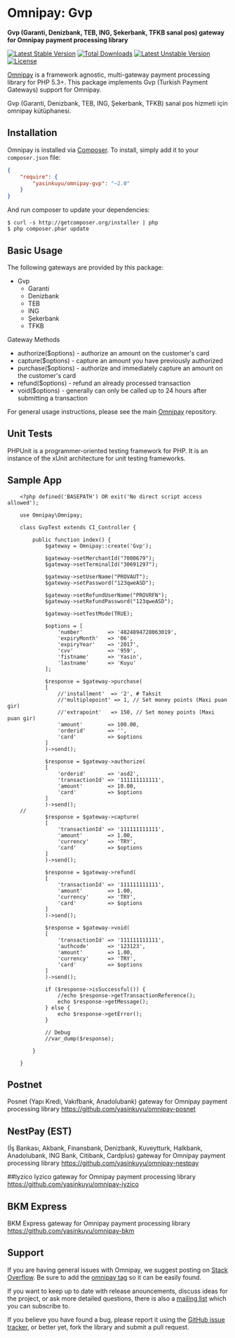 # Omnipay: Gvp

**Gvp (Garanti, Denizbank, TEB, ING, Şekerbank, TFKB sanal pos) gateway for Omnipay payment processing library**


[![Latest Stable Version](https://poser.pugx.org/yasinkuyu/omnipay-gvp/v/stable)](https://packagist.org/packages/yasinkuyu/omnipay-gvp) 
[![Total Downloads](https://poser.pugx.org/yasinkuyu/omnipay-gvp/downloads)](https://packagist.org/packages/yasinkuyu/omnipay-gvp) 
[![Latest Unstable Version](https://poser.pugx.org/yasinkuyu/omnipay-gvp/v/unstable)](https://packagist.org/packages/yasinkuyu/omnipay-gvp) 
[![License](https://poser.pugx.org/yasinkuyu/omnipay-gvp/license)](https://packagist.org/packages/yasinkuyu/omnipay-gvp)

[Omnipay](https://github.com/thephpleague/omnipay) is a framework agnostic, multi-gateway payment
processing library for PHP 5.3+. This package implements Gvp (Turkish Payment Gateways) support for Omnipay.


Gvp (Garanti, Denizbank, TEB, ING, Şekerbank, TFKB) sanal pos hizmeti için omnipay kütüphanesi.

## Installation

Omnipay is installed via [Composer](http://getcomposer.org/). To install, simply add it
to your `composer.json` file:

```json
{
    "require": {
        "yasinkuyu/omnipay-gvp": "~2.0"
    }
}
```

And run composer to update your dependencies:

    $ curl -s http://getcomposer.org/installer | php
    $ php composer.phar update

## Basic Usage

The following gateways are provided by this package:

* Gvp
    - Garanti
    - Denizbank 
    - TEB 
    - ING 
    - Şekerbank 
    - TFKB 

Gateway Methods

* authorize($options) - authorize an amount on the customer's card
* capture($options) - capture an amount you have previously authorized
* purchase($options) - authorize and immediately capture an amount on the customer's card
* refund($options) - refund an already processed transaction
* void($options) - generally can only be called up to 24 hours after submitting a transaction

For general usage instructions, please see the main [Omnipay](https://github.com/thephpleague/omnipay)
repository.

## Unit Tests

PHPUnit is a programmer-oriented testing framework for PHP. It is an instance of the xUnit architecture for unit testing frameworks.

## Sample App

        <?php defined('BASEPATH') OR exit('No direct script access allowed');

        use Omnipay\Omnipay;

        class GvpTest extends CI_Controller {

            public function index() {
                $gateway = Omnipay::create('Gvp');

                $gateway->setMerchantId("7000679");
                $gateway->setTerminalId("30691297");

                $gateway->setUserName("PROVAUT");
                $gateway->setPassword("123qweASD");

                $gateway->setRefundUserName("PROVRFN");
                $gateway->setRefundPassword("123qweASD");

                $gateway->setTestMode(TRUE);

                $options = [
                    'number'        => '4824894728063019',
                    'expiryMonth'   => '06',
                    'expiryYear'    => '2017',
                    'cvv'           => '959',
                    'fistname'      => 'Yasin',
                    'lastname'      => 'Kuyu'
                ];

                $response = $gateway->purchase(
                [
                    //'installment'  => '2', # Taksit
                    //'multiplepoint' => 1, // Set money points (Maxi puan gir)
                    //'extrapoint'   => 150, // Set money points (Maxi puan gir)
                    'amount'        => 100.00,
                    'orderid'       => '',
                    'card'          => $options
                ]
                )->send();

                $response = $gateway->authorize(
                [
                    'orderid'       => 'asd2',
                    'transactionId' => '111111111111',
                    'amount'        => 10.00,
                    'card'          => $options
                ]
                )->send();
        //
                $response = $gateway->capture(
                [
                    'transactionId' => '111111111111',
                    'amount'        => 1.00,
                    'currency'      => 'TRY',
                    'card'          => $options
                ]
                )->send();

                $response = $gateway->refund(
                [
                    'transactionId' => '111111111111',
                    'amount'        => 1.00,
                    'currency'      => 'TRY',
                    'card'          => $options
                ]
                )->send();

                $response = $gateway->void(
                [
                    'transactionId' => '111111111111',
                    'authcode'      => '123123',
                    'amount'        => 1.00,
                    'currency'      => 'TRY',
                    'card'          => $options
                ]
                )->send();

                if ($response->isSuccessful()) {
                    //echo $response->getTransactionReference();
                    echo $response->getMessage();
                } else {
                    echo $response->getError();
                }

                // Debug
                //var_dump($response);

            }

        }

## Postnet
Posnet (Yapı Kredi, Vakıfbank, Anadolubank) gateway for Omnipay payment processing library
https://github.com/yasinkuyu/omnipay-posnet

## NestPay (EST)
(İş Bankası, Akbank, Finansbank, Denizbank, Kuveytturk, Halkbank, Anadolubank, ING Bank, Citibank, Cardplus) gateway for Omnipay payment processing library
https://github.com/yasinkuyu/omnipay-nestpay

##Iyzico
Iyzico gateway for Omnipay payment processing library
https://github.com/yasinkuyu/omnipay-iyzico

## BKM Express
BKM Express gateway for Omnipay payment processing library
https://github.com/yasinkuyu/omnipay-bkm

## Support

If you are having general issues with Omnipay, we suggest posting on
[Stack Overflow](http://stackoverflow.com/). Be sure to add the
[omnipay tag](http://stackoverflow.com/questions/tagged/omnipay) so it can be easily found.

If you want to keep up to date with release anouncements, discuss ideas for the project, or ask more detailed questions, there is also a [mailing list](https://groups.google.com/forum/#!forum/omnipay) which
you can subscribe to.

If you believe you have found a bug, please report it using the [GitHub issue tracker](https://github.com/yasinkuyu/omnipay-gvp/issues),
or better yet, fork the library and submit a pull request.
